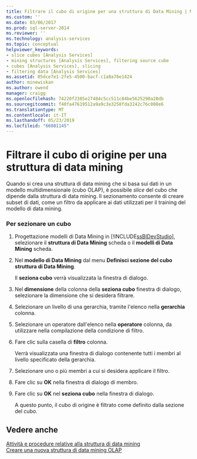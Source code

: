 ```yaml
---
title: Filtrare il cubo di origine per una struttura di Data Mining | Microsoft Docs
ms.custom: ''
ms.date: 03/06/2017
ms.prod: sql-server-2014
ms.reviewer: ''
ms.technology: analysis-services
ms.topic: conceptual
helpviewer_keywords:
- slice cubes [Analysis Services]
- mining structures [Analysis Services], filtering source cube
- cubes [Analysis Services], slicing
- filtering data [Analysis Services]
ms.assetid: 05dce7e1-2fe5-4500-bacf-c1a8a76e1424
author: minewiskan
ms.author: owend
manager: craigg
ms.openlocfilehash: 74220f2385e27484c5cc511c84be5625290a28db
ms.sourcegitcommit: f40fa47619512a9a9c3e3258fda3242c76c008e6
ms.translationtype: MT
ms.contentlocale: it-IT
ms.lasthandoff: 05/23/2019
ms.locfileid: "66081145"
---
```

# <a name="filter-the-source-cube-for-a-mining-structure"></a>Filtrare il cubo di origine per una struttura di data mining
  Quando si crea una struttura di data mining che si basa sui dati in un modello multidimensionale (cubo OLAP), è possibile *slice* del cubo che dipende dalla struttura di data mining. Il sezionamento consente di creare subset di dati, come un filtro da applicare ai dati utilizzati per il training del modello di data mining.  
  
### <a name="to-slice-a-cube"></a>Per sezionare un cubo  
  
1.  Progettazione modelli di Data Mining in [!INCLUDE[ssBIDevStudio](../includes/ssbidevstudio-md.md)], selezionare il **struttura di Data Mining** scheda o il **modelli di Data Mining** scheda.  
  
2.  Nel **modello di Data Mining** dal menu **Definisci sezione del cubo struttura di Data Mining**.  
  
     Il **seziona cubo** verrà visualizzata la finestra di dialogo.  
  
3.  Nel **dimensione** della colonna della **seziona cubo** finestra di dialogo, selezionare la dimensione che si desidera filtrare.  
  
4.  Selezionare un livello di una gerarchia, tramite l'elenco nella **gerarchia** colonna.  
  
5.  Selezionare un operatore dall'elenco nella **operatore** colonna, da utilizzare nella compilazione della condizione di filtro.  
  
6.  Fare clic sulla casella di **filtro** colonna.  
  
     Verrà visualizzata una finestra di dialogo contenente tutti i membri al livello specificato della gerarchia.  
  
7.  Selezionare uno o più membri a cui si desidera applicare il filtro.  
  
8.  Fare clic su **OK** nella finestra di dialogo di membro.  
  
9. Fare clic su **OK** nel **seziona cubo** nella finestra di dialogo.  
  
     A questo punto, il cubo di origine è filtrato come definito dalla sezione del cubo.  
  
## <a name="see-also"></a>Vedere anche  
 [Attività e procedure relative alla struttura di data mining](data-mining/mining-structure-tasks-and-how-tos.md)   
 [Creare una nuova struttura di data mining OLAP](data-mining/create-a-new-olap-mining-structure.md)  
  
  
